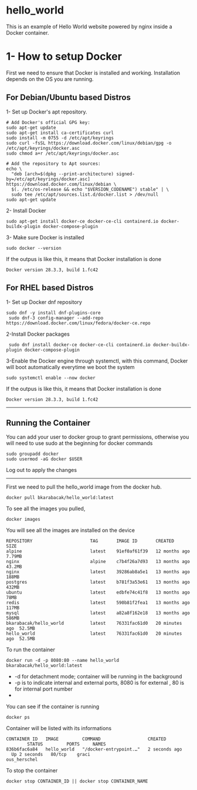 # hello_world
This is an example of Hello World website powered by nginx inside a Docker container.

# 1- How to setup Docker
First we need to ensure that Docker is installed and working. Installation depends on the OS you are running.

## For Debian/Ubuntu based Distros
1- Set up Docker's apt repository.
```
# Add Docker's official GPG key:
sudo apt-get update
sudo apt-get install ca-certificates curl
sudo install -m 0755 -d /etc/apt/keyrings
sudo curl -fsSL https://download.docker.com/linux/debian/gpg -o /etc/apt/keyrings/docker.asc
sudo chmod a+r /etc/apt/keyrings/docker.asc

# Add the repository to Apt sources:
echo \
  "deb [arch=$(dpkg --print-architecture) signed-by=/etc/apt/keyrings/docker.asc] https://download.docker.com/linux/debian \
  $(. /etc/os-release && echo "$VERSION_CODENAME") stable" | \
  sudo tee /etc/apt/sources.list.d/docker.list > /dev/null
sudo apt-get update
```
2- Install Docker 
```
sudo apt-get install docker-ce docker-ce-cli containerd.io docker-buildx-plugin docker-compose-plugin
```
3- Make sure Docker is installed
```
sudo docker --version
```
If the outpus is like this, it means that Docker installation is done
```
Docker version 28.3.3, build 1.fc42
```
## For RHEL based Distros
1- Set up Docker dnf repository
```
sudo dnf -y install dnf-plugins-core
 sudo dnf-3 config-manager --add-repo https://download.docker.com/linux/fedora/docker-ce.repo
```
2-Install Docker packages
```
 sudo dnf install docker-ce docker-ce-cli containerd.io docker-buildx-plugin docker-compose-plugin
```
3-Enable the Docker engine through systemctl, with this command, Docker will boot automatically everytime we boot the system
```
sudo systemctl enable --now docker
```
If the outpus is like this, it means that Docker installation is done
```
Docker version 28.3.3, build 1.fc42
```

---
## Running the Container

You can add your user to docker group to grant permissions, otherwise you will need to use sudo at the beginning for docker commands
```
sudo groupadd docker        
sudo usermod -aG docker $USER 
```
Log out to apply the changes

---

First we need to pull the hello_world image from the docker hub.
```
docker pull bkarabacak/hello_world:latest
```

To see all the images you pulled,
```
docker images
```
You will see all the images are installed on the device 
```
REPOSITORY                      TAG       IMAGE ID       CREATED         SIZE
alpine                          latest    91ef0af61f39   12 months ago   7.79MB
nginx                           alpine    c7b4f26a7d93   13 months ago   43.2MB
nginx                           latest    39286ab8a5e1   13 months ago   188MB
postgres                        latest    b781f3a53e61   13 months ago   432MB
ubuntu                          latest    edbfe74c41f8   13 months ago   78MB
redis                           latest    590b81f2fea1   13 months ago   117MB
mysql                           latest    a82a8f162e18   13 months ago   586MB
bkarabacak/hello_world          latest    76331fac61d0   20 minutes ago  52.5MB  
hello_world                     latest    76331fac61d0   20 minutes ago  52.5MB
```

To run the container
```
docker run -d -p 8080:80 --name hello_world bkarabacak/hello_world:latest
```
- -d for detachment mode; container will be running in the background
- -p is to indicate internal and external ports, 8080 is for external , 80 is for internal port number
- 
You can see if the container is running 
```
docker ps 
```
Container will be listed with its informations
```
CONTAINER ID   IMAGE         COMMAND                  CREATED         STATUS         PORTS     NAMES  
836b6fac6a84   hello_world   "/docker-entrypoint.…"   2 seconds ago   Up 2 seconds   80/tcp    graci  
ous_herschel
```
To stop the container
```
docker stop CONTAINER_ID || docker stop CONTAINER_NAME
```
